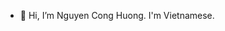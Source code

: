 - 👋 Hi, I’m Nguyen Cong Huong. I'm Vietnamese.

<!---
HuongHackerDepTrai/HuongHackerDepTrai is a ✨ special ✨ repository because its `My_Introduce.md` (this file) appears on your GitHub profile.
You can click the Preview link to take a look at your changes.
--->
